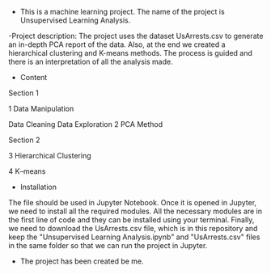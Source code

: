 - This is a machine learning project. The name of the project is Unsupervised Learning Analysis.

-Project description:
The project uses the dataset UsArrests.csv to generate an in-depth PCA report of the data.
Also, at the end we created a hierarchical clustering and K-means methods.
The process is guided and there is an interpretation of all the analysis made.

- Content

Section 1

1 Data Manipulation

  Data Cleaning
  Data Exploration
2 PCA Method

Section 2

3 Hierarchical Clustering

4 K–means

- Installation

The file should be used in Jupyter Notebook. Once it is opened in Jupyter, we need to install all the
required modules. All the necessary modules are in the first line of code and they can be installed using
your terminal. Finally, we need to download the UsArrests.csv file, which is in this repository and keep
the "Unsupervised Learning Analysis.ipynb" and "UsArrests.csv" files in the same folder so that we can run the
project in Jupyter.

- The project has been created be me.
